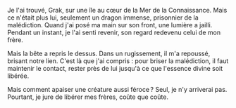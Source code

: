 Je l'ai trouvé, Grak, sur une île au cœur de la Mer de la Connaissance.
Mais ce n'était plus lui, seulement un dragon immense, prisonnier de la
malédiction. Quand j'ai posé ma main sur son front, une lumière a
jailli. Pendant un instant, je l'ai senti revenir, son regard redevenu
celui de mon frère.

Mais la bête a repris le dessus. Dans un rugissement, il m'a repoussé,
brisant notre lien. C'est là que j'ai compris : pour briser la
malédiction, il faut maintenir le contact, rester près de lui jusqu'à ce
que l'essence divine soit libérée.

Mais comment apaiser une créature aussi féroce ? Seul, je n'y arriverai
pas. Pourtant, je jure de libérer mes frères, coûte que coûte.
